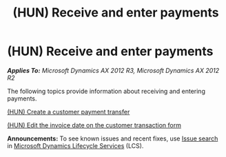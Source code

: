 ﻿---
title: (HUN) Receive and enter payments
TOCTitle: (HUN) Receive and enter payments
ms:assetid: 5edaa5c4-f8e7-4993-be5e-4514728d5b18
ms:mtpsurl: https://technet.microsoft.com/en-us/library/JJ664289(v=AX.60)
ms:contentKeyID: 49385378
ms.date: 04/18/2014
mtps_version: v=AX.60
---

# (HUN) Receive and enter payments 


_**Applies To:** Microsoft Dynamics AX 2012 R3, Microsoft Dynamics AX 2012 R2_

The following topics provide information about receiving and entering payments.

[(HUN) Create a customer payment transfer](hun-create-a-customer-payment-transfer.md)

[(HUN) Edit the invoice date on the customer transaction form](hun-edit-the-invoice-date-on-the-customer-transaction-form.md)

  
**Announcements:** To see known issues and recent fixes, use [Issue search](http://go.microsoft.com/fwlink/?linkid=389258) in [Microsoft Dynamics Lifecycle Services](http://go.microsoft.com/fwlink/?linkid=306505) (LCS).

